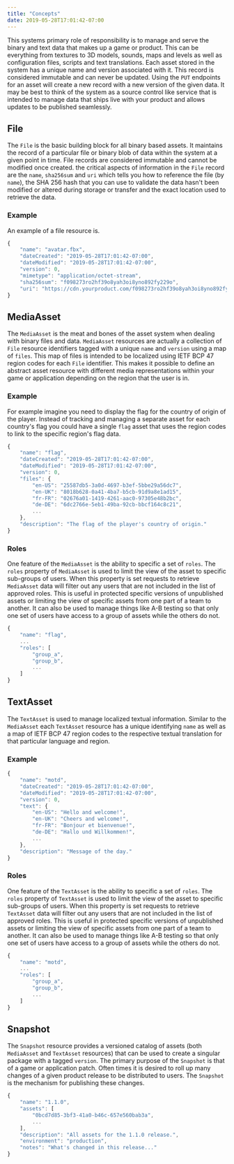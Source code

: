 ```yaml
---
title: "Concepts"
date: 2019-05-28T17:01:42-07:00
---
```


This systems primary role of responsibility is to manage and serve the binary and text data that makes up a game or product. This can be everything from textures to 3D models, sounds, maps and levels as well as configuration files, scripts and text translations. Each asset stored in the system has a unique name and version associated with it. This record is considered immutable and can never be updated. Using the `PUT` endpoints for an asset will create a new record with a new version of the given data. It may be best to think of the system as a source control like service that is intended to manage data that ships live with your product and allows updates to be published seamlessly.

## File

The `File` is the basic building block for all binary based assets. It maintains the record of a particular file or binary blob of data within the system at a given point in time. File records are considered immutable and cannot be modified once created. the critical aspects of information in the `File` record are the `name`, `sha256sum` and `uri` which tells you how to reference the file (by `name`), the SHA 256 hash that you can use to validate the data hasn't been modified or altered during storage or transfer and the exact location used to retrieve the data.

### Example

An example of a file resource is.

```javascript
{
    "name": "avatar.fbx",
    "dateCreated": "2019-05-28T17:01:42-07:00",
    "dateModified": "2019-05-28T17:01:42-07:00",
    "version": 0,
    "mimetype": "application/octet-stream",
    "sha256sum": "f098273ro2hf39o8yah3oi8yno892fy229o",
    "uri": "https://cdn.yourproduct.com/f098273ro2hf39o8yah3oi8yno892fy229o",
}
```

## MediaAsset

The `MediaAsset` is the meat and bones of the asset system when dealing with binary files and data. `MediaAsset` resources are actually a collection of `File` resource identifiers tagged with a unique `name` and `version` using a map of `files`. This map of files is intended to be localized using IETF BCP 47 region codes for each `File` identifier. This makes it possible to define an abstract asset resource with different media representations within your game or application depending on the region that the user is in.

### Example

For example imagine you need to display the flag for the country of origin of the player. Instead of tracking and managing a separate asset for each country's flag you could have a single `flag` asset that uses the region codes to link to the specific region's flag data.

```javascript
{
    "name": "flag",
    "dateCreated": "2019-05-28T17:01:42-07:00",
    "dateModified": "2019-05-28T17:01:42-07:00",
    "version": 0,
    "files": {
        "en-US": "25587db5-3a0d-4697-b3ef-5bbe29a56dc7",
        "en-UK": "8018b628-0a41-4ba7-b5cb-91d9a8e1ad15",
        "fr-FR": "02676a01-1419-4261-aac0-97305e48b2bc",
        "de-DE": "6dc2766e-5eb1-49ba-92cb-bbcf164c8c21",
        ...
    },
    "description": "The flag of the player's country of origin."
}
```

### Roles

One feature of the `MediaAsset` is the ability to specific a set of `roles`. The `roles` property of `MediaAsset` is used to limit the view of the asset to specific sub-groups of users. When this property is set requests to retrieve `MediaAsset` data will filter out any users that are not included in the list of approved roles. This is useful in protected specific versions of unpublished assets or limiting the view of specific assets from one part of a team to another. It can also be used to manage things like A-B testing so that only one set of users have access to a group of assets while the others do not.

```javascript
{
    "name": "flag",
    ...
    "roles": [
        "group_a",
        "group_b",
        ...
    ]
}
```

## TextAsset

The `TextAsset` is used to manage localized textual information. Similar to the `MediaAsset` each `TextAsset` resource has a unique identifying `name` as well as a map of IETF BCP 47 region codes to the respective textual translation for that particular language and region.

### Example

```javascript
{
    "name": "motd",
    "dateCreated": "2019-05-28T17:01:42-07:00",
    "dateModified": "2019-05-28T17:01:42-07:00",
    "version": 0,
    "text": {
        "en-US": "Hello and welcome!",
        "en-UK": "Cheers and welcome!",
        "fr-FR": "Bonjour et bienvenue!",
        "de-DE": "Hallo und Willkommen!",
        ...
    },
    "description": "Message of the day."
}
```

### Roles

One feature of the `TextAsset` is the ability to specific a set of `roles`. The `roles` property of `TextAsset` is used to limit the view of the asset to specific sub-groups of users. When this property is set requests to retrieve `TextAsset` data will filter out any users that are not included in the list of approved roles. This is useful in protected specific versions of unpublished assets or limiting the view of specific assets from one part of a team to another. It can also be used to manage things like A-B testing so that only one set of users have access to a group of assets while the others do not.

```javascript
{
    "name": "motd",
    ...
    "roles": [
        "group_a",
        "group_b",
        ...
    ]
}
```

## Snapshot

The `Snapshot` resource provides a versioned catalog of assets (both `MediaAsset` and `TextAsset` resources) that can be used to create a singular package with a tagged `version`. The primary purpose of the `Snapshot` is that of a game or application patch. Often times it is desired to roll up many changes of a given product release to be distributed to users. The `Snapshot` is the mechanism for publishing these changes.

```javascript
{
    "name": "1.1.0",
    "assets": [
        "0bcd7d85-3bf3-41a0-b46c-657e560bab3a",
        ...
    ],
    "description": "All assets for the 1.1.0 release.",
    "environment": "production",
    "notes": "What's changed in this release..."
}
```
